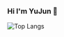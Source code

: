 ### Hi I'm YuJun 👋
![Top Langs](https://github-readme-stats.vercel.app/api/top-langs/?username=hsiangfeng&layout=compact&theme=angular-dark)
<!--
**ouyujun/ouyujun** is a ✨ _special_ ✨ repository because its `README.md` (this file) appears on your GitHub profile.

Here are some ideas to get you started:

- 🔭 I’m currently working on ...
- 🌱 I’m currently learning ...
- 👯 I’m looking to collaborate on ...
- 🤔 I’m looking for help with ...
- 💬 Ask me about ...
- 📫 How to reach me: ...
- 😄 Pronouns: ...
- ⚡ Fun fact: ...
-->
